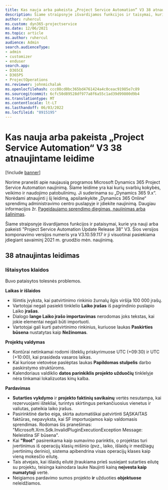 ```yaml
---
title: Kas nauja arba pakeista „Project Service Automation“ V3 38 atnaujintame leidime
description: Šiame straipsnyje išvardijamos funkcijos ir taisymai, kuriuos galima rasti 38 naujinimo leidime Microsoft Dynamics 365 Project Service Automation, V3.
author: ruhercul
ms.custom: dyn365-projectservice
ms.date: 12/06/2021
ms.topic: article
ms.author: ruhercul
audience: Admin
search.audienceType:
- admin
- customizer
- enduser
search.app:
- D365CE
- D365PS
- ProjectOperations
ms.reviewer: johnmichalak
ms.openlocfilehash: ccc08cd0bc365bd4761424a4c0ceac91985e7c89
ms.sourcegitcommit: 6cfc50d89528df977a8f6a55c1ad39d99800d9b4
ms.translationtype: MT
ms.contentlocale: lt-LT
ms.lasthandoff: 06/03/2022
ms.locfileid: "8915195"
---
```

# <a name="whats-new-or-changed-in-project-service-automation-update-release-38-v3"></a>Kas nauja arba pakeista „Project Service Automation“ V3 38 atnaujintame leidime

[!include [banner](../includes/psa-now-project-operations.md)]

Norime pranešti apie naujausią programos Microsoft Dynamics 365 Project Service Automation naujinimą. Šiame leidime yra kai kurių svarbių kokybės, veikimo ir naudojimo patobulinimų. Ji suderinama su „Dynamics 365 9.x“. Norėdami atnaujinti į šį leidimą, apsilankykite „Dynamics 365 Online“ sprendimų administravimo centro puslapyje ir įdiekite naujinimą. Daugiau informacijos žr. [Pageidaujamo sprendimo diegimas, naujinimas arba šalinimas](/power-platform/admin/install-remove-preferred-solution).

Šiame straipsnyje išvardijamos funkcijos ir pataisymai, kurie yra nauji arba pakeisti "Project Service Automation Update Release 38" V3. Šios versijos komponavimo versijos numeris yra V3.10.59.117 ir ji visuotinai pasiekiama įdiegiant savaiminį 2021 m. gruodžio mėn. naujinimą.

## <a name="update-release-38"></a>38 atnaujintas leidimas

### <a name="bug-fixes"></a>Ištaisytos klaidos

Buvo pataisytos tolesnės problemos.

**Laikas ir išlaidos**

- Išimtis įvyksta, kai patvirtinimo rinkinio žurnalų ilgis viršija 100 000 įrašų.
- Vartotojai negali pasiekti tinklelio **Laiko įrašas** iš pagrindinio puslapio Laiko **įrašas**.
- Dialogo **lange Laiko įrašo importavimas** nerodomas joks tekstas, kai jokie elementai negali būti importuoti.
- Vartotojai gali kurti patvirtinimo rinkinius, kuriuose laukas **Paskirties būsena** nustatytas kaip **Nežinomas**.

**Projektų valdymas**

- Kontūrai netinkamai rodomi išteklių priskyrimuose UTC (+09:30) ir UTC (+10:00), kai prasideda vasaros laikas.
- Kai kuriose vietovėse paslėptas laukas **Papildomas stulpelis** darbo paskirstymo struktūroms.
- Kalendoriaus valdiklio **datos parinkiklis projekto užduočių** tinklelyje nėra tinkamai lokalizuotas kinų kalba.

**Pardavimas**

- **Sutarties vykdymo** ir **projekto faktinių savikainų** vertės nesutampa, kai rezervuojami ištekliai, turintys skirtingus perkančiuosius vienetus ir valiutas, pateikia laiko įrašus.
- Pasirinktinė darbo eiga, skirta automatiškai patvirtinti SĄSKAITAS faktūras, nepavyksta, kai SF importuojamos kaip valdomasis sprendimas. Rodomas šis pranešimas: "Microsoft.Xrm.Sdk.InvalidPluginExecutionException Message: Neleistina SF būsena".
- Kai **"Root"** pasirenkama kaip sumavimo parinktis, o projektas turi įvertinimus iš operacijų klasių mišinio (pvz., laiko, išlaidų ir medžiagų įvertinimų derinio), sistema apibendrina visas operacijų klases kaip vieną mokesčio eilutę.
- Tais atvejais, kai išlaidų eilutė įtraukiama prieš susiejant sutarties eilutę su projektu, teisinga kainodara lauke Naujinti kainą **neįvesta kaip numatytoji** vertė.
- Neigiamos pardavimo sumos projekto **ir** užduoties **objektuose** neleidžiamos.

